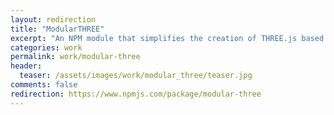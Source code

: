 ```yaml
---
layout: redirection
title: "ModularTHREE"
excerpt: "An NPM module that simplifies the creation of THREE.js based WebGL scenes written in ES2015"
categories: work
permalink: work/modular-three
header:
  teaser: /assets/images/work/modular_three/teaser.jpg
comments: false
redirection: https://www.npmjs.com/package/modular-three
---
```

